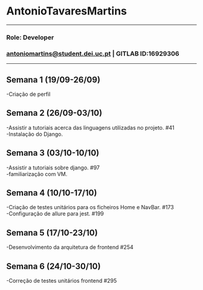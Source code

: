 # AntonioTavaresMartins

---

### Role: Developer
### antoniomartins@student.dei.uc.pt | GITLAB ID:16929306

---

## Semana 1 (19/09-26/09)
-Criação de perfil

## Semana 2 (26/09-03/10)
-Assistir a tutoriais acerca das linguagens utilizadas no projeto. #41\
-Instalação do Django.

## Semana 3 (03/10-10/10)
-Assistir a tutoriais sobre django. #97\
-familiarização com VM.

## Semana 4 (10/10-17/10)
-Criação de testes unitários para os ficheiros Home e NavBar. #173\
-Configuração de allure para jest. #199

## Semana 5 (17/10-23/10)
-Desenvolvimento da arquitetura de frontend  #254

## Semana 6 (24/10-30/10)
-Correção de testes unitários frontend #295
